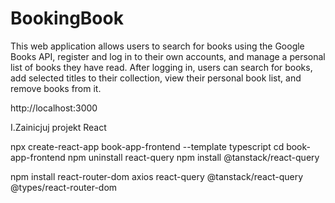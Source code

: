 # BookingBook
This web application allows users to search for books using the Google Books API, register and log in to their own accounts, and manage a personal list of books they have read. After logging in, users can search for books, add selected titles to their collection, view their personal book list, and remove books from it. 

http://localhost:3000

I.Zainicjuj projekt React

npx create-react-app book-app-frontend --template typescript
cd book-app-frontend
npm uninstall react-query
npm install @tanstack/react-query

npm install react-router-dom axios react-query @tanstack/react-query @types/react-router-dom